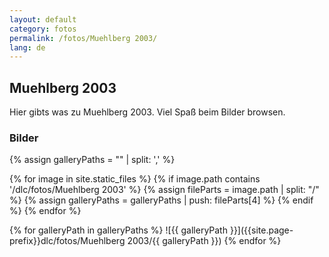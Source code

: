 ```yaml
---
layout: default
category: fotos
permalink: /fotos/Muehlberg 2003/
lang: de
---
```


## Muehlberg 2003

Hier gibts was zu Muehlberg 2003. Viel Spaß beim Bilder browsen.

### Bilder
{% assign galleryPaths = "" | split: ',' %}

{% for image in site.static_files %}
{% if image.path contains '/dlc/fotos/Muehlberg 2003' %}
        {% assign fileParts = image.path | split: "/" %}
        {% assign galleryPaths = galleryPaths | push: fileParts[4] %}
{% endif %}
{% endfor %}

{% for galleryPath in galleryPaths %}
![{{ galleryPath }}]({{site.page-prefix}}dlc/fotos/Muehlberg 2003/{{ galleryPath }})
{% endfor %}
